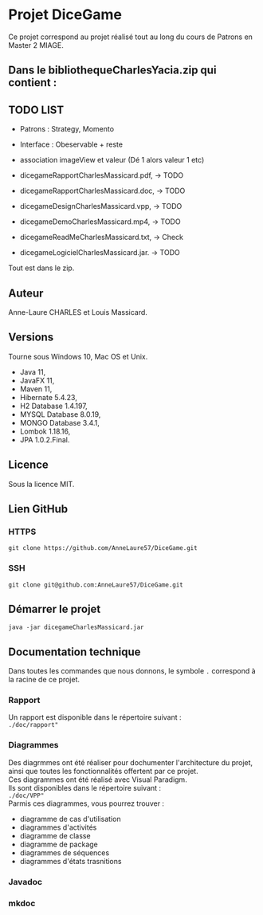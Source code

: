 # Projet DiceGame

Ce projet correspond au projet réalisé tout au long du cours de Patrons en Master 2 MIAGE.

## Dans le bibliothequeCharlesYacia.zip qui contient :

## **TODO LIST**

* Patrons : Strategy, Momento
* Interface : Obeservable + reste
* association imageView et valeur (Dé 1 alors valeur 1 etc)

* dicegameRapportCharlesMassicard.pdf, -> TODO
* dicegameRapportCharlesMassicard.doc, -> TODO
* dicegameDesignCharlesMassicard.vpp, -> TODO
* dicegameDemoCharlesMassicard.mp4, -> TODO
* dicegameReadMeCharlesMassicard.txt, -> Check
* dicegameLogicielCharlesMassicard.jar. -> TODO

Tout est dans le zip.

## Auteur

Anne-Laure CHARLES et Louis Massicard.

## Versions

Tourne sous Windows 10, Mac OS et Unix.

* Java 11,
* JavaFX 11,
* Maven 11,
* Hibernate 5.4.23,
* H2 Database 1.4.197,
* MYSQL Database 8.0.19,
* MONGO Database 3.4.1,
* Lombok 1.18.16,
* JPA 1.0.2.Final.

## Licence

Sous la licence MIT.

## Lien GitHub

### HTTPS

```
git clone https://github.com/AnneLaure57/DiceGame.git
```

### SSH

```
git clone git@github.com:AnneLaure57/DiceGame.git
```

## Démarrer le projet

```
java -jar dicegameCharlesMassicard.jar
```

## Documentation technique  

Dans toutes les commandes que nous donnons, le symbole `.` correspond à la racine de ce projet.

### Rapport

Un rapport est disponible dans le répertoire suivant :  
`./doc/rapport"`  

### Diagrammes  

Des diagrmmes ont été réaliser pour dochumenter l'architecture du projet, ainsi que toutes les fonctionnalités offertent par ce projet.  
Ces diagrammes ont été réalisé avec Visual Paradigm.  
Ils sont disponibles dans le répertoire suivant :  
`./doc/VPP"`  
Parmis ces diagrammes, vous pourrez trouver : 

* diagramme de cas d'utilisation
* diagrammes d'activités
* diagramme de classe 
* diagramme de package
* diagrammes de séquences
* diagrammes d'états trasnitions

### Javadoc

### mkdoc

